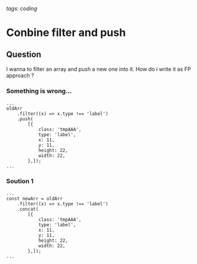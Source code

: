 ###### tags: coding
# Conbine filter and push
## Question
I wanna to filter an array and push a new one into it. How do i write it as FP approach ?

### Something is wrong...
```
...
oldArr
    .filter((x) => x.type !== 'label')
    .push(
        [{
            class: 'tmpAAA',
            type: 'label',
            x: 11,
            y: 11,
            height: 22,
            width: 22,
        },]);
...
```

### Soution 1
```
...
const newArr = oldArr
    .filter((x) => x.type !== 'label')
    .concat(
        [{
            class: 'tmpAAA',
            type: 'label',
            x: 11,
            y: 11,
            height: 22,
            width: 22,
        },]);
...
```
